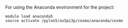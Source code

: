For using the Anaconda environment for the project:

    module load anaconda5
    source activate /pylon5/as5pi3p/cosmo/anaconda/cosmo